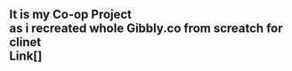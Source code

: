<h2>It is my Co-op Project <br>
as i recreated whole Gibbly.co from screatch for clinet <br> Link[] <h2>
